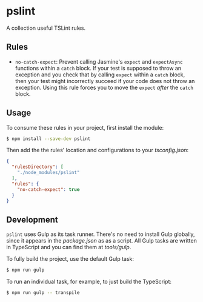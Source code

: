 # pslint

A collection useful TSLint rules.

## Rules

* `no-catch-expect`: Prevent calling Jasmine's `expect` and `expectAsync` functions within a `catch` block. If your test is supposed to throw an exception and you check that by calling `expect` within a `catch` block, then your test might incorrectly succeed if your code does not throw an exception. Using this rule forces you to move the `expect` _after_ the `catch` block.

## Usage

To consume these rules in your project, first install the module:

```bash
$ npm install --save-dev pslint
```

Then add the the rules' location and configurations to your _tsconfig.json_:

```json
{
  "rulesDirectory": [
    "./node_modules/pslint"
  ],
  "rules": {
    "no-catch-expect": true
  }
}
```

## Development

`pslint` uses Gulp as its task runner. There's no need to install Gulp globally, since it appears in the _package.json_ as as a script. All Gulp tasks are written in TypeScript and you can find them at _tools/gulp_.

To fully build the project, use the default Gulp task:

```bash
$ npm run gulp
```

To run an individual task, for example, to just build the TypeScript:

```bash
$ npm run gulp -- transpile
```
